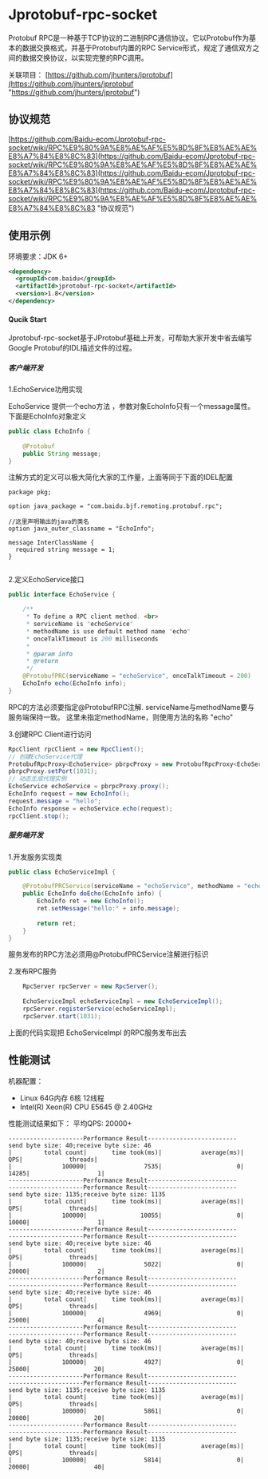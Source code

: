 Jprotobuf-rpc-socket
====================

Protobuf RPC是一种基于TCP协议的二进制RPC通信协议。它以Protobuf作为基本的数据交换格式，并基于Protobuf内置的RPC Service形式，规定了通信双方之间的数据交换协议，以实现完整的RPC调用。

关联项目：
[https://github.com/jhunters/jprotobuf](https://github.com/jhunters/jprotobuf "https://github.com/jhunters/jprotobuf")

## 协议规范 ##
[https://github.com/Baidu-ecom/Jprotobuf-rpc-socket/wiki/RPC%E9%80%9A%E8%AE%AF%E5%8D%8F%E8%AE%AE%E8%A7%84%E8%8C%83](https://github.com/Baidu-ecom/Jprotobuf-rpc-socket/wiki/RPC%E9%80%9A%E8%AE%AF%E5%8D%8F%E8%AE%AE%E8%A7%84%E8%8C%83](https://github.com/Baidu-ecom/Jprotobuf-rpc-socket/wiki/RPC%E9%80%9A%E8%AE%AF%E5%8D%8F%E8%AE%AE%E8%A7%84%E8%8C%83](https://github.com/Baidu-ecom/Jprotobuf-rpc-socket/wiki/RPC%E9%80%9A%E8%AE%AF%E5%8D%8F%E8%AE%AE%E8%A7%84%E8%8C%83 "协议规范")


## 使用示例 ##

环境要求：JDK 6+
```xml
<dependency>
  <groupId>com.baidu</groupId>
  <artifactId>jprotobuf-rpc-socket</artifactId>
  <version>1.8</version>
</dependency>
```

#### Qucik Start ####
Jprotobuf-rpc-socket基于JProtobuf基础上开发，可帮助大家开发中省去编写Google Protobuf的IDL描述文件的过程。

##### 客户端开发 #####
1.EchoService功用实现

EchoService 提供一个echo方法 ，参数对象EchoInfo只有一个message属性。
下面是EchoInfo对象定义
```java
public class EchoInfo {
    
    @Protobuf
    public String message;
}

```
注解方式的定义可以极大简化大家的工作量，上面等同于下面的IDEL配置
```property
package pkg;  

option java_package = "com.baidu.bjf.remoting.protobuf.rpc";

//这里声明输出的java的类名  
option java_outer_classname = "EchoInfo";  

message InterClassName {  
  required string message = 1;
} 


```
2.定义EchoService接口
```java
public interface EchoService {

    /**
     * To define a RPC client method. <br>
     * serviceName is "echoService"
     * methodName is use default method name "echo"
     * onceTalkTimeout is 200 milliseconds
     * 
     * @param info
     * @return
     */
    @ProtobufPRC(serviceName = "echoService", onceTalkTimeout = 200)
    EchoInfo echo(EchoInfo info);
}

```
RPC的方法必须要指定@ProtobufRPC注解. serviceName与methodName要与服务端保持一致。
这里未指定methodName，则使用方法的名称 "echo"


3.创建RPC Client进行访问
```java
RpcClient rpcClient = new RpcClient();
// 创建EchoService代理
ProtobufRpcProxy<EchoService> pbrpcProxy = new ProtobufRpcProxy<EchoService>(rpcClient, EchoService.class);
pbrpcProxy.setPort(1031);
// 动态生成代理实例
EchoService echoService = pbrpcProxy.proxy();
EchoInfo request = new EchoInfo();
request.message = "hello";
EchoInfo response = echoService.echo(request);
rpcClient.stop();
```

##### 服务端开发 #####
1.开发服务实现类
```java
public class EchoServiceImpl {

    @ProtobufPRCService(serviceName = "echoService", methodName = "echo")
    public EchoInfo doEcho(EchoInfo info) {
        EchoInfo ret = new EchoInfo();
        ret.setMessage("hello:" + info.message);
        
        return ret;
    }
}
```
服务发布的RPC方法必须用@ProtobufPRCService注解进行标识

2.发布RPC服务
```java
	RpcServer rpcServer = new RpcServer();
	
	EchoServiceImpl echoServiceImpl = new EchoServiceImpl();
	rpcServer.registerService(echoServiceImpl);
	rpcServer.start(1031);
```
上面的代码实现把 EchoServiceImpl 的RPC服务发布出去


## 性能测试 ##

机器配置：
- Linux 64G内存 6核 12线程 
- Intel(R) Xeon(R) CPU           E5645  @ 2.40GHz

性能测试结果如下：
平均QPS: 20000+
```property
---------------------Performance Result-------------------------
send byte size: 40;receive byte size: 46
|         total count|       time took(ms)|           average(ms)|                 QPS|             threads|
|              100000|                7535|                     0|               14285|                   1|
---------------------Performance Result-------------------------
---------------------Performance Result-------------------------
send byte size: 1135;receive byte size: 1135
|         total count|       time took(ms)|           average(ms)|                 QPS|             threads|
|              100000|               10055|                     0|               10000|                   1|
---------------------Performance Result-------------------------
---------------------Performance Result-------------------------
send byte size: 40;receive byte size: 46
|         total count|       time took(ms)|           average(ms)|                 QPS|             threads|
|              100000|                5022|                     0|               20000|                   2|
---------------------Performance Result-------------------------
---------------------Performance Result-------------------------
send byte size: 40;receive byte size: 46
|         total count|       time took(ms)|           average(ms)|                 QPS|             threads|
|              100000|                4969|                     0|               25000|                   4|
---------------------Performance Result-------------------------
---------------------Performance Result-------------------------
send byte size: 40;receive byte size: 46
|         total count|       time took(ms)|           average(ms)|                 QPS|             threads|
|              100000|                4927|                     0|               25000|                  20|
---------------------Performance Result-------------------------
---------------------Performance Result-------------------------
send byte size: 1135;receive byte size: 1135
|         total count|       time took(ms)|           average(ms)|                 QPS|             threads|
|              100000|                5861|                     0|               20000|                  20|
---------------------Performance Result-------------------------
---------------------Performance Result-------------------------
send byte size: 1135;receive byte size: 1135
|         total count|       time took(ms)|           average(ms)|                 QPS|             threads|
|              100000|                5814|                     0|               20000|                  40|

```